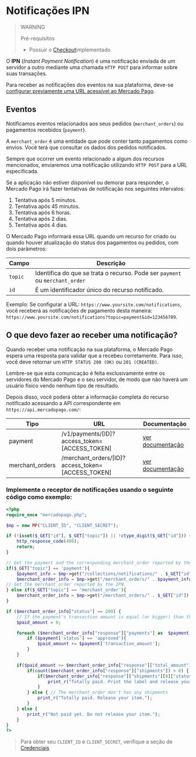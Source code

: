 # Notificações IPN

> WARNING
>
> Pré-requisitos
>
> * Possuir o [Checkout](/guides/payments/web-checkout/introduction.pt.md)implementado.

O **IPN** (_Instant Payment Notification_) é uma notificação enviada de um servidor a outro mediante uma chamada `HTTP POST` para informar sobre suas transações.

Para receber as notificações dos eventos na sua plataforma, deve-se [configurar previamente uma URL acessível ao Mercado Pago](https://www.mercadopago.com.ar/herramientas/notificaciones).


## Eventos

Notificamos eventos relacionados aos seus pedidos (`merchant_orders`) ou pagamentos recebidos (`payment`).

A `merchant_order` é uma entidade que pode conter tanto pagamentos como envios. Você terá que consultar os dados dos pedidos notificados.

Sempre que ocorrer um evento relacionado a algum dos recursos mencionados, enviaremos uma notificação utilizando `HTTP POST` para a URL especificada.

Se a aplicação não estiver disponível ou demorar para responder, o Mercado Pago irá fazer tentativas de notificação nos seguintes intervalos:

1. Tentativa após 5 minutos.
2. Tentativa após 45 minutos.
3. Tentativa após 6 horas.
4. Tentativa após 2 dias.
5. Tentativa após 4 dias.

O Mercado Pago informará essa URL quando um recurso for criado ou quando houver atualização do status dos pagamentos ou pedidos, com dois parâmetros:

| Campo 		| Descrição   				 |
| ---- 		| ---- 				 |
| `topic` | Identifica do que se trata o recurso. Pode ser `payment` ou `merchant_order ` |
| `id` | É um identificador único do recurso notificado. |

Exemplo: Se configurar a URL: `https://www.yoursite.com/notifications`, você receberá as notificações de pagamento desta maneira: `https://www.yoursite.com/notifications?topic=payment&id=123456789`.

## O que devo fazer ao receber uma notificação?

Quando receber uma notificação na sua plataforma, o Mercado Pago espera uma resposta para validar que a recebeu corretamente. Para isso, você deve retornar um `HTTP STATUS 200 (OK)` ou `201 (CREATED)`.

Lembre-se que esta comunicação é feita exclusivamente entre os servidores do Mercado Pago e o seu servidor, de modo que não haverá um usuário físico vendo nenhum tipo de resultado.

Depois disso, você poderá obter a informação completa do recurso notificado acessando a API correspondente em `https://api.mercadopago.com/`:

Tipo               | URL                                                         | Documentação
------------------ | ----------------------------------------------------------- | --------------------
payment            | /v1/payments/[ID]?access\_token=[ACCESS\_TOKEN] | [ver documentação](/reference/payments/resource/)
merchant_orders    | /merchant\_orders/[ID]?access\_token=[ACCESS\_TOKEN]           | [ver documentação](/reference/merchant_orders/resource/)


### Implemente o receptor de notificações usando o seguinte código como exemplo:

```php
<?php
require_once "mercadopago.php";

$mp = new MP("CLIENT_ID", "CLIENT_SECRET");

if (!isset($_GET["id"], $_GET["topic"]) || !ctype_digit($_GET["id"])) {
	http_response_code(400);
	return;
}

// Get the payment and the corresponding merchant_order reported by the IPN.
if($_GET["topic"] == 'payment'){
	$payment_info = $mp->get("/collections/notifications/" . $_GET["id"]);
	$merchant_order_info = $mp->get("/merchant_orders/" . $payment_info["response"]["collection"]["merchant_order_id"]);
// Get the merchant_order reported by the IPN.
} else if($_GET["topic"] == 'merchant_order'){
	$merchant_order_info = $mp->get("/merchant_orders/" . $_GET["id"]);
}

if ($merchant_order_info["status"] == 200) {
	// If the payment's transaction amount is equal (or bigger) than the merchant_order's amount you can release your items
	$paid_amount = 0;

	foreach ($merchant_order_info["response"]["payments"] as  $payment) {
		if ($payment['status'] == 'approved'){
			$paid_amount += $payment['transaction_amount'];
		}
	}

	if($paid_amount >= $merchant_order_info["response"]["total_amount"]){
		if(count($merchant_order_info["response"]["shipments"]) > 0) { // The merchant_order has shipments
			if($merchant_order_info["response"]["shipments"][0]["status"] == "ready_to_ship"){
				print_r("Totally paid. Print the label and release your item.");
			}
		} else { // The merchant_order don't has any shipments
			print_r("Totally paid. Release your item.");
		}
	} else {
		print_r("Not paid yet. Do not release your item.");
	}
}
?>
```

> Para obter seu `CLIENT_ID` e `CLIENT_SECRET`, verifique a seção de [Credenciais](https://www.mercadopago.com.ar/account/credentials?type=basic)
